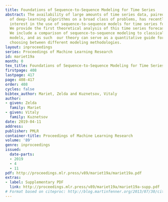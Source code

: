 ```yaml
---
title: Foundations of Sequence-to-Sequence Modeling for Time Series
abstract: The availability of large amounts of time series data, paired with the performance
  of deep-learning algorithms on a broad class of problems, has recently led to significant
  interest in the use of sequence-to-sequence models for time series forecasting.
  We provide the first theoretical analysis of this time series forecasting framework.
  We include a comparison of sequence-to-sequence modeling to classical time series
  models, and as such  our theory can serve as a quantitative guide for practitioners
  choosing between different modeling methodologies.
layout: inproceedings
series: Proceedings of Machine Learning Research
id: mariet19a
month: 0
tex_title: Foundations of Sequence-to-Sequence Modeling for Time Series
firstpage: 408
lastpage: 417
page: 408-417
order: 408
cycles: false
bibtex_author: Mariet, Zelda and Kuznetsov, Vitaly
author:
- given: Zelda
  family: Mariet
- given: Vitaly
  family: Kuznetsov
date: 2019-04-11
address: 
publisher: PMLR
container-title: Proceedings of Machine Learning Research
volume: '89'
genre: inproceedings
issued:
  date-parts:
  - 2019
  - 4
  - 11
pdf: http://proceedings.mlr.press/v89/mariet19a/mariet19a.pdf
extras:
- label: Supplementary PDF
  link: http://proceedings.mlr.press/v89/mariet19a/mariet19a-supp.pdf
# Format based on citeproc: http://blog.martinfenner.org/2013/07/30/citeproc-yaml-for-bibliographies/
---
```

